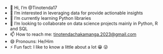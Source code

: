 - 👋 Hi, I’m @Tinotenda17
- 👀 I’m interested in leveraging data for provide actionable insights
- 🌱 I’m currently learning Python libraries 
- 💞️ I’m looking to collaborate on data science projects mainly in Python, R and SQL
- 📫 How to reach me: tinotendachakamanga.2023@gmail.com
- 😄 Pronouns: He/Him
- ⚡ Fun fact: I like to know a little about a lot 😁 😜 

<!---
Tinotenda17/Tinotenda17 is a ✨ special ✨ repository because its `README.md` (this file) appears on your GitHub profile.
You can click the Preview link to take a look at your changes.
--->
